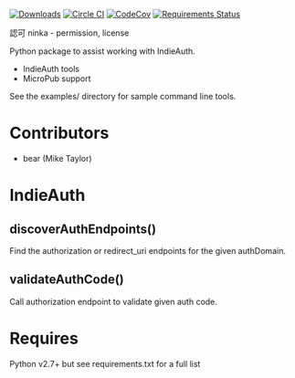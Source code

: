 [![Downloads](https://img.shields.io/pypi/v/ninka.svg)](https://pypi.python.org/pypi/ninka/)
[![Circle CI](https://circleci.com/gh/bear/ninka.svg?style=svg)](https://circleci.com/gh/bear/ninka)
[![CodeCov](http://codecov.io/github/bear/ninka/coverage.svg?branch=master)](http://codecov.io/github/bear/ninka)
[![Requirements Status](https://requires.io/github/bear/ninka/requirements.svg?branch=master)](https://requires.io/github/bear/ninka/requirements/?branch=master)

認可 ninka - permission, license

Python package to assist working with IndieAuth.

* IndieAuth tools
* MicroPub support

See the examples/ directory for sample command line tools.

Contributors
============
* bear (Mike Taylor)

IndieAuth
=========
discoverAuthEndpoints()
-----------------------
Find the authorization or redirect_uri endpoints for the given authDomain.

validateAuthCode()
------------------
Call authorization endpoint to validate given auth code.

Requires
========
Python v2.7+ but see requirements.txt for a full list
